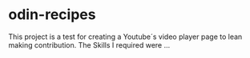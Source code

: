 # odin-recipes
This project is a test for creating a Youtube´s video player page to lean making contribution.
The Skills I required  were ...